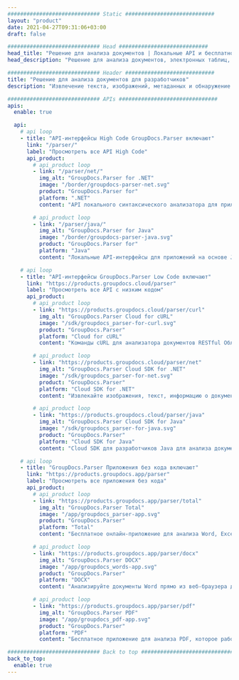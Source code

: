 ```yaml
---
############################# Static ############################
layout: "product"
date: 2021-04-27T09:31:06+03:00
draft: false

############################# Head ############################
head_title: "Решение для анализа документов | Локальные API и бесплатное приложение"
head_description: "Решение для анализа документов, электронных таблиц, презентаций, электронных писем, архивов и многого другого. Извлечение текста, извлечение изображений, метаданных и обнаружение кодировки."

############################# Header ############################
title: "Решение для анализа документов для разработчиков"
description: "Извлечение текста, изображений, метаданных и обнаружение кодировки для Microsoft Office, OpenOffice, PDF, HTML и других форматов файлов по вашему выбору."

############################# APIs ###############################
apis:
  enable: true

  api:
    # api loop
    - title: "API-интерфейсы High Code GroupDocs.Parser включают"
      link: "/parser/"
      label: "Просмотреть все API High Code"
      api_product:
        # api_product loop
        - link: "/parser/net/"
          img_alt: "GroupDocs.Parser for .NET"
          image: "/border/groupdocs-parser-net.svg"
          product: "GroupDocs.Parser for"
          platform: ".NET"
          content: "API локального синтаксического анализатора для приложений на основе .NET Framework для извлечения данных из поддерживаемых форматов файлов документов.."

        # api_product loop
        - link: "/parser/java/"
          img_alt: "GroupDocs.Parser for Java"
          image: "/border/groupdocs-parser-java.svg"
          product: "GroupDocs.Parser for"
          platform: "Java"
          content: "Локальные API-интерфейсы для приложений на основе Java для анализа и извлечения данных из поддерживаемых форматов файлов документов.."

    # api loop
    - title: "API-интерфейсы GroupDocs.Parser Low Code включают"
      link: "https://products.groupdocs.cloud/parser"
      label: "Просмотреть все API с низким кодом"
      api_product:
        # api_product loop
        - link: "https://products.groupdocs.cloud/parser/curl"
          img_alt: "GroupDocs.Parser Cloud for cURL"
          image: "/sdk/groupdocs_parser-for-curl.svg"
          product: "GroupDocs.Parser"
          platform: "Cloud for cURL"
          content: "Команды cURL для анализатора документов RESTful Облачный API для анализа документов в широком диапазоне поддерживаемых популярных форматов файлов."

        # api_product loop
        - link: "https://products.groupdocs.cloud/parser/net"
          img_alt: "GroupDocs.Parser Cloud SDK for .NET"
          image: "/sdk/groupdocs_parser-for-net.svg"
          product: "GroupDocs.Parser"
          platform: "Cloud SDK for .NET"
          content: "Извлекайте изображения, текст, информацию о документе или даже анализируйте любой документ по пользовательскому шаблону в приложениях Microsoft .NET.."

        # api_product loop
        - link: "https://products.groupdocs.cloud/parser/java"
          img_alt: "GroupDocs.Parser Cloud SDK for Java"
          image: "/sdk/groupdocs_parser-for-java.svg"
          product: "GroupDocs.Parser"
          platform: "Cloud SDK for Java"
          content: "Cloud SDK для разработчиков Java для анализа документов, извлечения информации о документах и данных в приложениях на основе Java.."

    # api loop
    - title: "GroupDocs.Parser Приложения без кода включают"
      link: "https://products.groupdocs.app/parser"
      label: "Просмотреть все приложения без кода"
      api_product:
        # api_product loop
        - link: "https://products.groupdocs.app/parser/total"
          img_alt: "GroupDocs.Parser Total"
          image: "/app/groupdocs_parser-app.svg"
          product: "GroupDocs.Parser"
          platform: "Total"
          content: "Бесплатное онлайн-приложение для анализа Word, Excel, PowerPoint, PDF &amp; Более 30 типов документов."

        # api_product loop
        - link: "https://products.groupdocs.app/parser/docx"
          img_alt: "GroupDocs.Parser DOCX"
          image: "/app/groupdocs_words-app.svg"
          product: "GroupDocs.Parser"
          platform: "DOCX"
          content: "Анализируйте документы Word прямо из веб-браузера для извлечения изображений, текста или метаданных.."

        # api_product loop
        - link: "https://products.groupdocs.app/parser/pdf"
          img_alt: "GroupDocs.Parser PDF"
          image: "/app/groupdocs_pdf-app.svg"
          product: "GroupDocs.Parser"
          platform: "PDF"
          content: "Бесплатное приложение для анализа PDF, которое работает на любой платформе или устройстве без каких-либо ограничений."

############################# Back to top ###############################
back_to_top:
  enable: true
---
```

